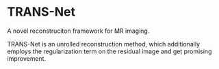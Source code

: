 # TRANS-Net
A novel reconstruciton framework for MR imaging.


TRANS-Net is an unrolled reconstruction method, which additionally employs the regularization term on the residual image and get promising improvement.
